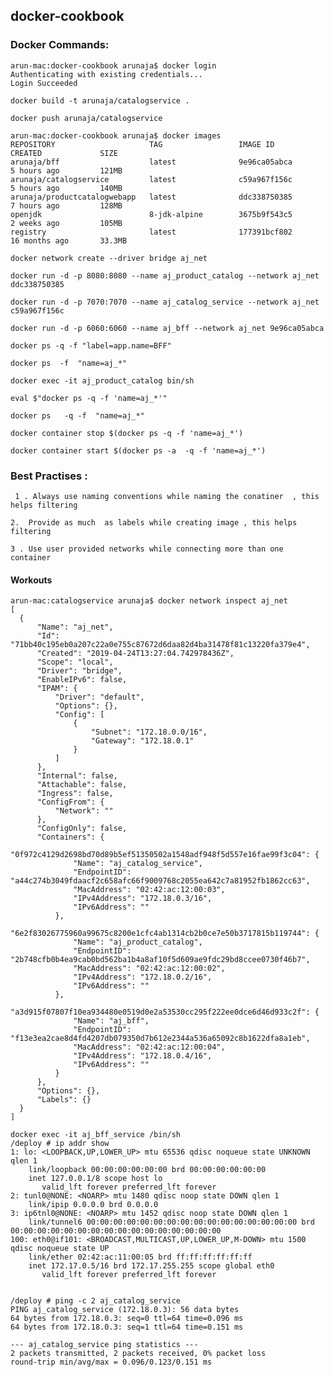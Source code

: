## docker-cookbook  

### Docker Commands:


```
arun-mac:docker-cookbook arunaja$ docker login
Authenticating with existing credentials...
Login Succeeded
```
`docker build -t arunaja/catalogservice .`

`docker push arunaja/catalogservice`


```
arun-mac:docker-cookbook arunaja$ docker images
REPOSITORY                     TAG                 IMAGE ID            CREATED             SIZE
arunaja/bff                    latest              9e96ca05abca        5 hours ago         121MB
arunaja/catalogservice         latest              c59a967f156c        5 hours ago         140MB
arunaja/productcatalogwebapp   latest              ddc338750385        7 hours ago         128MB
openjdk                        8-jdk-alpine        3675b9f543c5        2 weeks ago         105MB
registry                       latest              177391bcf802        16 months ago       33.3MB

```

 `docker network create --driver bridge aj_net `

` docker run -d -p 8080:8080 --name aj_product_catalog --network aj_net ddc338750385 `

  ` docker run -d -p 7070:7070 --name aj_catalog_service --network aj_net c59a967f156c `
  
  ` docker run -d -p 6060:6060 --name aj_bff --network aj_net 9e96ca05abca `
  
  `docker ps -q -f "label=app.name=BFF"`

`docker ps  -f  "name=aj_*" `

`docker exec -it aj_product_catalog bin/sh `
 
`eval $"docker ps -q -f 'name=aj_*'"`

`docker ps   -q -f  "name=aj_*" `

` docker container stop $(docker ps -q -f 'name=aj_*') `

` docker container start $(docker ps -a  -q -f 'name=aj_*') `
 

 
 ### Best Practises :
 
 `  1 . Always use naming conventions while naming the conatiner  , this helps filtering ` 
     
  ` 2.  Provide as much  as labels while creating image , this helps filtering `
  
  ` 3 . Use user provided networks while connecting more than one container ` 
  
  
  
  #### Workouts 
  
  ```
  arun-mac:catalogservice arunaja$ docker network inspect aj_net
[
    {
        "Name": "aj_net",
        "Id": "71bb40c195eb0a207c22a0e755c87672d6daa82d4ba31478f81c13220fa379e4",
        "Created": "2019-04-24T13:27:04.742978436Z",
        "Scope": "local",
        "Driver": "bridge",
        "EnableIPv6": false,
        "IPAM": {
            "Driver": "default",
            "Options": {},
            "Config": [
                {
                    "Subnet": "172.18.0.0/16",
                    "Gateway": "172.18.0.1"
                }
            ]
        },
        "Internal": false,
        "Attachable": false,
        "Ingress": false,
        "ConfigFrom": {
            "Network": ""
        },
        "ConfigOnly": false,
        "Containers": {
            "0f972c4129d2698bd70d89b5ef51350502a1548adf948f5d557e16fae99f3c04": {
                "Name": "aj_catalog_service",
                "EndpointID": "a44c274b3049fdaacf2c658afc66f9009768c2055ea642c7a81952fb1862cc63",
                "MacAddress": "02:42:ac:12:00:03",
                "IPv4Address": "172.18.0.3/16",
                "IPv6Address": ""
            },
            "6e2f83026775960a99675c8200e1cfc4ab1314cb2b0ce7e50b3717815b119744": {
                "Name": "aj_product_catalog",
                "EndpointID": "2b748cfb0b4ea9cab0bd562ba1b4a8af10f5d609ae9fdc29bd8ccee0730f46b7",
                "MacAddress": "02:42:ac:12:00:02",
                "IPv4Address": "172.18.0.2/16",
                "IPv6Address": ""
            },
            "a3d915f07807f10ea934480e0519d0e2a53530cc295f222ee0dce6d46d933c2f": {
                "Name": "aj_bff",
                "EndpointID": "f13e3ea2cae8d4fd4207db079350d7b612e2344a536a65092c8b1622dfa8a1eb",
                "MacAddress": "02:42:ac:12:00:04",
                "IPv4Address": "172.18.0.4/16",
                "IPv6Address": ""
            }
        },
        "Options": {},
        "Labels": {}
    }
]
```

```
docker exec -it aj_bff_service /bin/sh
/deploy # ip addr show
1: lo: <LOOPBACK,UP,LOWER_UP> mtu 65536 qdisc noqueue state UNKNOWN qlen 1
    link/loopback 00:00:00:00:00:00 brd 00:00:00:00:00:00
    inet 127.0.0.1/8 scope host lo
       valid_lft forever preferred_lft forever
2: tunl0@NONE: <NOARP> mtu 1480 qdisc noop state DOWN qlen 1
    link/ipip 0.0.0.0 brd 0.0.0.0
3: ip6tnl0@NONE: <NOARP> mtu 1452 qdisc noop state DOWN qlen 1
    link/tunnel6 00:00:00:00:00:00:00:00:00:00:00:00:00:00:00:00 brd 00:00:00:00:00:00:00:00:00:00:00:00:00:00:00:00
100: eth0@if101: <BROADCAST,MULTICAST,UP,LOWER_UP,M-DOWN> mtu 1500 qdisc noqueue state UP
    link/ether 02:42:ac:11:00:05 brd ff:ff:ff:ff:ff:ff
    inet 172.17.0.5/16 brd 172.17.255.255 scope global eth0
       valid_lft forever preferred_lft forever
       
```       
 ```
 /deploy # ping -c 2 aj_catalog_service
PING aj_catalog_service (172.18.0.3): 56 data bytes
64 bytes from 172.18.0.3: seq=0 ttl=64 time=0.096 ms
64 bytes from 172.18.0.3: seq=1 ttl=64 time=0.151 ms

--- aj_catalog_service ping statistics ---
2 packets transmitted, 2 packets received, 0% packet loss
round-trip min/avg/max = 0.096/0.123/0.151 ms

```
 
 
 
